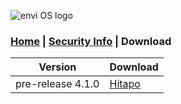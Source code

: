 ![envi OS logo](https://media.discordapp.net/attachments/877278030203088960/877561207027040346/unknown.png "EnviOS Logo")
### [Home](https://lintine.github.io/EnviOS) | [Security Info](https://lintine.github.io/EnviOS/SECURITY) | Download

| Version | Download           |
| ------- | ------------------ |
| pre-release 4.1.0   | [Hitapo](https://drive.google.com/drive/folders/1iJb9U56NLsi3n4EL8LAZyQz_jcd_ehDQ)           |
